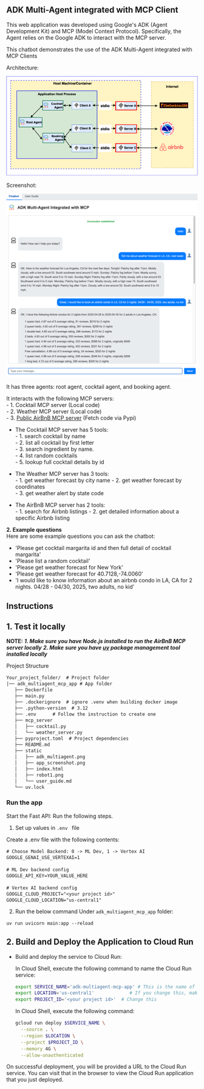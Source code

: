 ## ADK Multi-Agent integrated with MCP Client

This web application was developed using Google's ADK (Agent Development Kit) and MCP (Model Context Protocol). Specifically, the Agent relies on the Google ADK to interact with the MCP server.

This chatbot demonstrates the use of the ADK Multi-Agent integrated with MCP Clients

Architecture:

<img src="static/adk_multiagent.png" alt="adk multiagent architecture" width="800" />  



Screenshot:

<img src="static/app_screenshot.png" alt="Descriptive alt text" width="700" />


It has three agents: root agent, cocktail agent, and booking agent. 

  
It interacts with the following MCP servers:  
          - 1. Cocktail MCP server (Local code)  
          - 2. Weather MCP server  (Local code)  
          - 3. [Public AirBnB MCP server](https://github.com/openbnb-org/mcp-server-airbnb) (Fetch code via Pypi)
          
- The Cocktail MCP server has 5 tools:  
          - 1. search cocktail by name  
          - 2. list all cocktail by first letter   
          - 3. search ingredient by name.   
          - 4. list random cocktails   
          - 5. lookup full cocktail details by id  

- The Weather MCP server has 3 tools:  
          - 1. get weather forecast by city name
          - 2. get weather forecast by coordinates   
          - 3. get weather alert by state code  

- The AirBnB MCP server has 2 tools:  
          - 1. search for Airbnb listings
          - 2. get detailed information about a specific Airbnb listing

**2. Example questions**  
Here are some example questions you can ask the chatbot:  
- 'Please get cocktail margarita id and then full detail of cocktail margarita' 
- 'Please list a random cocktail'
- 'Please get weather forecast for New York'
- 'Please get weather forecast for 40.7128,-74.0060'
- 'I would like to know information about an airbnb condo in LA, CA for 2 nights. 04/28 - 04/30, 2025, two adults, no kid'  


## Instructions
## 1. Test it locally
**NOTE:**
***1. Make sure you have Node.js installed to run the AirBnB MCP server locally***
***2. Make sure you have [uv](https://docs.astral.sh/uv/getting-started/installation/) package management tool installed locally***

Project Structure

```
Your_project_folder/  # Project folder
|── adk_multiagent_mcp_app # App folder
   ├── Dockerfile
   ├── main.py
   ├── .dockerignore  # ignore .venv when building docker image
   ├── .python-version  # 3.12
   ├── .env      # Follow the instruction to create one
   ├── mcp_server
   │   ├── cocktail.py
   │   └── weather_server.py
   ├── pyproject.toml  # Project dependencies
   ├── README.md
   ├── static
   │   ├── adk_multiagent.png
   │   ├── app_screenshot.png
   │   ├── index.html
   │   ├── robot1.png
   │   └── user_guide.md
   └── uv.lock
```

### Run the app

Start the Fast API: Run the following steps.

1. Set up values in `.env ` file

Create a .env file with the following contents:

```
# Choose Model Backend: 0 -> ML Dev, 1 -> Vertex AI
GOOGLE_GENAI_USE_VERTEXAI=1

# ML Dev backend config
GOOGLE_API_KEY=YOUR_VALUE_HERE

# Vertex AI backend config
GOOGLE_CLOUD_PROJECT="<your project id>"
GOOGLE_CLOUD_LOCATION="us-central1"
```


2.  Run the below command
Under `adk_multiagent_mcp_app` folder:
```
uv run uvicorn main:app --reload
```

## 2. Build and Deploy the Application to Cloud Run


- Build and deploy the service to Cloud Run:

   In Cloud Shell, execute the following command to name the Cloud Run service:

   ```bash
   export SERVICE_NAME='adk-multiagent-mcp-app' # This is the name of our Application and Cloud Run service. Change it if you'd like.
   export LOCATION='us-central1'             # If you change this, make sure the region is supported.
   export PROJECT_ID='<your project id>'  # Change this
   ```

   In Cloud Shell, execute the following command:

   ```bash
   gcloud run deploy $SERVICE_NAME \
     --source . \
     --region $LOCATION \
     --project $PROJECT_ID \
     --memory 4G \
     --allow-unauthenticated 
   ```

On successful deployment, you will be provided a URL to the Cloud Run service. You can visit that in the browser to view the Cloud Run application that you just deployed. 
